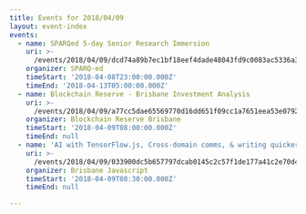 ```yaml
---
title: Events for 2018/04/09
layout: event-index
events:
  - name: SPARQed 5-day Senior Research Immersion
    uri: >-
      /events/2018/04/09/dcd74a89b7ec1bf18eef4dade48043fd9c0083ac5336a3bba194d2ff7831228c
    organizer: SPARQ-ed
    timeStart: '2018-04-08T23:00:00.000Z'
    timeEnd: '2018-04-13T05:00:00.000Z'
  - name: Blockchain Reserve - Brisbane Investment Analysis
    uri: >-
      /events/2018/04/09/a77cc5dae65569770d16dd651f09cc1a7651eea53e079233902d37ea9356052a
    organizer: Blockchain Reserve Brisbane
    timeStart: '2018-04-09T08:00:00.000Z'
    timeEnd: null
  - name: 'AI with TensorFlow.js, Cross-domain comms, & writing quicker code'
    uri: >-
      /events/2018/04/09/033900dc5b657797dcab0145c2c57f1de177a41c2e70d401ec5b457294a64f97
    organizer: Brisbane Javascript
    timeStart: '2018-04-09T08:30:00.000Z'
    timeEnd: null

---
```


